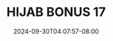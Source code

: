 --- 
title: "HIJAB BONUS 17"
description: "download bokeh HIJAB BONUS 17 ig full  "
date: 2024-09-30T04:07:57-08:00
file_code: "p65rxscpu7u3"
draft: false
cover: "rdtnbjagdc2otitm.jpg"
tags: ["HIJAB", "BONUS", "bokep-indo", "bokep-viral", "bokep-ig"]
length: 140
fld_id: "1391198"
foldername: ".NURILAHIJAB18Video"
categories: [".NURILAHIJAB18Video"]
views: 49
---
